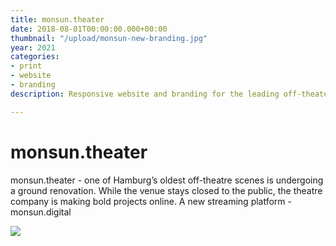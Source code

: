 ```yaml
---
title: monsun.theater
date: 2018-08-01T00:00:00.000+00:00
thumbnail: "/upload/monsun-new-branding.jpg"
year: 2021
categories:
- print
- website
- branding
description: Responsive website and branding for the leading off-theater in Hamburg.

---
```

# monsun.theater

monsun.theater - one of Hamburg’s oldest off-theatre scenes is undergoing a ground renovation. While the venue stays closed to the public, the theatre company is making bold projects online. A new streaming platform - monsun.digital

![](/upload/monsun-new-branding.jpg)